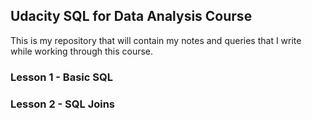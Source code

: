 ## Udacity SQL for Data Analysis Course

This is my repository that will contain my notes and queries that I write while working through this course.

### Lesson 1 - Basic SQL
### Lesson 2 - SQL Joins